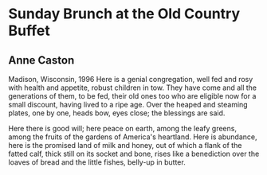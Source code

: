 # Sunday Brunch at the Old Country Buffet
## Anne Caston
Madison, Wisconsin, 1996
Here is a genial congregation,
well fed and rosy with health and appetite,
robust children in tow. They have come
and all the generations of them, to be fed,
their old ones too who are eligible now
for a small discount, having lived to a ripe age.
Over the heaped and steaming plates, one by one,
heads bow, eyes close; the blessings are said.

Here there is good will; here peace
on earth, among the leafy greens, among the fruits
of the gardens of America's heartland. Here is abundance,
here is the promised
land of milk and honey, out of which
a flank of the fatted calf, thick still
on its socket and bone, rises like a benediction
over the loaves of bread and the little fishes, belly-up in butter.